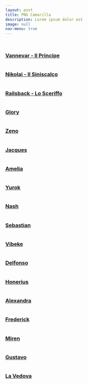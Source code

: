 ```yaml
---
layout: post
title: PNG Camarilla
description: Lorem ipsum dolor est
image: null
nav-menu: true
---
```

<span class="image fit"><img src="assets/images/camarilla.jpg" alt="" /></span>
<div class="box alt">
	<div class="row 50% uniform">
		<div class="4u"><a href="pg/vannevar"><span class="image fit"><img src="assets/images/vannevar.jpg" alt="" /></span><h3>Vannevar - Il Principe</h3></a></div>
		<div class="4u"><a href="pg/nikolai"><span class="image fit"><img src="assets/images/nikolai.jpg" alt="" /></span><h3>Nikolai - Il Siniscalco</h3></a></div>
		<div class="4u$"><a href="pg/railsback"><span class="image fit"><img src="assets/images/railsback.jpg" alt="" /></span><h3>Railsback - Lo Sceriffo</h3></a></div>
		<!-- Break -->
		<div class="4u"><a href="pg/glory"><span class="image fit"><img src="assets/images/glory.jpg" alt="" /></span><h3>Glory</h3></a></div>
		<div class="4u"><a href="pg/zeno"><span class="image fit"><img src="assets/images/zeno.jpg" alt="" /></span><h3>Zeno</h3></a></div>
		<div class="4u$"><a href="pg/jacques"><span class="image fit"><img src="assets/images/jacques.jpg" alt="" /></span><h3>Jacques</h3></a></div>
		<!-- Break -->
		<div class="4u"><a href="pg/amelia"><span class="image fit"><img src="assets/images/amelia.jpg" alt="" /></span><h3>Amelia</h3></a></div>
		<div class="4u"><a href="pg/yurok"><span class="image fit"><img src="assets/images/yurok.jpg" alt="" /></span><h3>Yurok</h3></a></div>
		<div class="4u$"><a href="pg/nash"><span class="image fit"><img src="assets/images/nash.jpg" alt="" /></span><h3>Nash</h3></a></div>
        <!-- Break -->
		<div class="4u"><a href="pg/sebastian"><span class="image fit"><img src="assets/images/sebastian.jpg" alt="" /></span><h3>Sebastian</h3></a></div>
        <div class="4u"><a href="pg/vibeke"><span class="image fit"><img src="assets/images/vibeke.jpg" alt="" /></span><h3>Vibeke</h3></a></div>
        <div class="4u$"><a href="pg/delfonso"><span class="image fit"><img src="assets/images/delfonso.jpg" alt="" /></span><h3>Delfonso</h3></a></div>
        <!-- Break-->
        <div class="4u"><a href="pg/honerius"><span class="image fit"><img src="assets/images/honerius.jpg" alt="" /></span><h3>Honerius</h3></a></div>
        <div class="4u"><a href="pg/alexandra"><span class="image fit"><img src="assets/images/alexandra.jpg" alt="" /></span><h3>Alexandra</h3></a></div>
        <div class="4u$"><a href="pg/frederick"><span class="image fit"><img src="assets/images/frederick.jpg" alt="" /></span><h3>Frederick</h3></a></div>
		<!-- Break-->
		<div class="4u"><a href="pg/miren"><span class="image fit"><img src="assets/images/miren.jpg" alt="" /></span><h3>Miren</h3></a></div> 
        <div class="4u"><a href="pg/gustavo"><span class="image fit"><img src="assets/images/gustavo.jpg" alt="" /></span><h3>Gustavo</h3></a></div>
        <div class="4u$"><a href="pg/vedova"><span class="image fit"><img src="assets/images/vedova.jpg" alt="" /></span><h3>La Vedova</h3></a></div>            
	</div>
</div>
